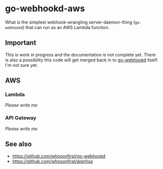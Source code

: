 # go-webhookd-aws

What is the simplest webhook-wrangling server-daemon-thing (`go-webhookd`) that can run as an AWS Lambda function.

## Important

This is work in progress and the documentation is not complete yet. There is also a possibility this code will get merged back in to [go-webhookd](https://github.com/whosonfirst/go-webhookd) itself. I'm not sure yet.

## AWS

### Lambda

_Please write me_

### API Gateway

_Please write me_

## See also

* https://github.com/whosonfirst/go-webhookd
* https://github.com/whosonfirst/algnhsa